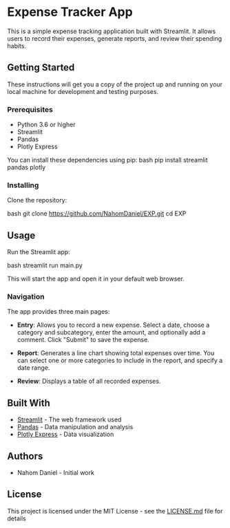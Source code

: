 # Expense Tracker App

This is a simple expense tracking application built with Streamlit. It allows users to record their expenses, generate reports, and review their spending habits.

## Getting Started

These instructions will get you a copy of the project up and running on your local machine for development and testing purposes.

### Prerequisites

- Python 3.6 or higher
- Streamlit
- Pandas
- Plotly Express

You can install these dependencies using pip:
bash pip install streamlit pandas plotly


### Installing

Clone the repository:

bash git clone https://github.com/NahomDaniel/EXP.git cd EXP


## Usage

Run the Streamlit app:

bash streamlit run main.py


This will start the app and open it in your default web browser.

### Navigation

The app provides three main pages:

- **Entry**: Allows you to record a new expense. Select a date, choose a category and subcategory, enter the amount, and optionally add a comment. Click "Submit" to save the expense.

- **Report**: Generates a line chart showing total expenses over time. You can select one or more categories to include in the report, and specify a date range.

- **Review**: Displays a table of all recorded expenses.

## Built With

- [Streamlit](https://streamlit.io/) - The web framework used
- [Pandas](https://pandas.pydata.org/) - Data manipulation and analysis
- [Plotly Express](https://plotly.com/python/plotly-express/) - Data visualization

## Authors

- Nahom Daniel - Initial work

## License

This project is licensed under the MIT License - see the [LICENSE.md](LICENSE.md) file for details